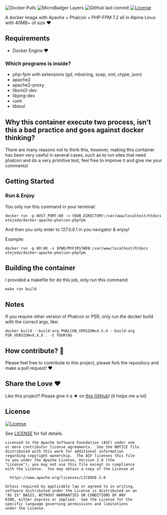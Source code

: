 ![Docker Pulls](https://img.shields.io/docker/pulls/etejeda/docker-apache-phalcon-phpfpm)
![MicroBadger Layers](https://img.shields.io/microbadger/layers/etejeda/docker-apache-phalcon-phpfpm)
![GitHub last commit](https://img.shields.io/github/last-commit/enriquetejeda/docker-apache-phalcon-phpfpm)
[![License](https://img.shields.io/badge/License-Apache%202.0-blue.svg)](https://opensource.org/licenses/Apache-2.0)

A docker image  with Apache + Phalcon + PHP-FPM 7.2 all in Alpine Linux with 40MB~ of size :heart:

## Requirements

* Docker Engine  :heart:

### Which programs is inside?

* php-fpm with extensions (gd, mbstring, soap, xml, ctype, json)
* apache2
* apache2-proxy
* libxml2-dev
* libpng-dev
* runit
* libtool

## Why this container execute two process, isn't this a bad practice and goes against docker thinking?

There are many reasons not to think this, however, making this container has been very useful in several cases, such as to run sites that need phalcon and do a very primitive test, feel free to improve it and give me your comments!

## Getting Started

### Run & Enjoy

You only run this command in your terminal:

```
docker run -p HOST_PORT:80 -v YOUR_DIRECTORY:/var/www/localhost/htdocs etejeda/docker-apache-phalcon-phpfpm 
```
And then you only enter to 127.0.0.1 in you navigator & enjoy!

Example: 

```
docker run -p 80:80 -v $PWD/MYFIRSTWEB:/var/www/localhost/htdocs etejeda/docker-apache-phalcon-phpfpm 
```

## Building the container

I provided a makefile for do this job, only run this command:

```
make run build 
```

## Notes

If you require other version of Phalcon or PSR, only run the docker build with the correct args, like:

```
docker build --build-arg PHALCON_VERSION=X.X.X --build-arg PSR_VERSION=X.X.X . -t YOURTAG
```

## How contribute? :rocket:

Please feel free to contribute to this project, please fork the repository and make a pull request! :heart:

## Share the Love :heart:

Like this project? Please give it a ★ on [this GitHub](https://github.com/EnriqueTejeda/docker-apache-phalcon-phpfpm)! (it helps me a lot)

## License

[![License](https://img.shields.io/badge/License-Apache%202.0-blue.svg)](https://opensource.org/licenses/Apache-2.0)

See [LICENSE](LICENSE) for full details.

    Licensed to the Apache Software Foundation (ASF) under one
    or more contributor license agreements.  See the NOTICE file
    distributed with this work for additional information
    regarding copyright ownership.  The ASF licenses this file
    to you under the Apache License, Version 2.0 (the
    "License"); you may not use this file except in compliance
    with the License.  You may obtain a copy of the License at

      https://www.apache.org/licenses/LICENSE-2.0

    Unless required by applicable law or agreed to in writing,
    software distributed under the License is distributed on an
    "AS IS" BASIS, WITHOUT WARRANTIES OR CONDITIONS OF ANY
    KIND, either express or implied.  See the License for the
    specific language governing permissions and limitations
    under the License.

